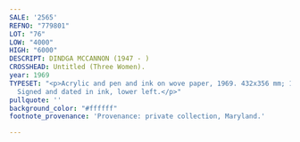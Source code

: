 ```yaml
---
SALE: '2565'
REFNO: "779801"
LOT: "76"
LOW: "4000"
HIGH: "6000"
DESCRIPT: DINDGA MCCANNON (1947 - )
CROSSHEAD: Untitled (Three Women).
year: 1969
TYPESET: "<p>Acrylic and pen and ink on wove paper, 1969. 432x356 mm; 17x14 inches.
  Signed and dated in ink, lower left.</p>"
pullquote: ''
background_color: "#ffffff"
footnote_provenance: 'Provenance: private collection, Maryland.'

---
```

